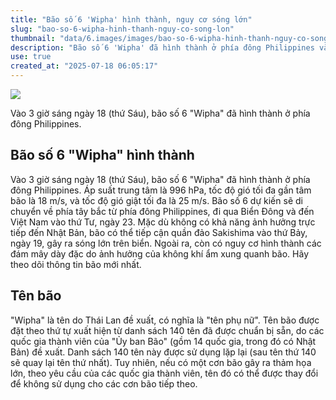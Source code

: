 ```yaml
---
title: "Bão số 6 'Wipha' hình thành, nguy cơ sóng lớn"
slug: "bao-so-6-wipha-hinh-thanh-nguy-co-song-lon"
thumbnail: "data/6.images/images/bao-so-6-wipha-hinh-thanh-nguy-co-song-lon.webp"
description: "Bão số 6 'Wipha' đã hình thành ở phía đông Philippines và được dự báo sẽ di chuyển vào Biển Đông, sau đó đến Việt Nam. Bài viết cung cấp thông tin chi tiết về cơn bão và quy ước đặt tên bão."
use: true
created_at: "2025-07-18 06:05:17"
---
```


![](/images/20250718-00030777-tenki-000-1-view.webp)

Vào 3 giờ sáng ngày 18 (thứ Sáu), bão số 6 "Wipha" đã hình thành ở phía đông Philippines.

## Bão số 6 "Wipha" hình thành

Vào 3 giờ sáng ngày 18 (thứ Sáu), bão số 6 "Wipha" đã hình thành ở phía đông Philippines. Áp suất trung tâm là 996 hPa, tốc độ gió tối đa gần tâm bão là 18 m/s, và tốc độ gió giật tối đa là 25 m/s. Bão số 6 dự kiến sẽ di chuyển về phía tây bắc từ phía đông Philippines, đi qua Biển Đông và đến Việt Nam vào thứ Tư, ngày 23.
Mặc dù không có khả năng ảnh hưởng trực tiếp đến Nhật Bản, bão có thể tiếp cận quần đảo Sakishima vào thứ Bảy, ngày 19, gây ra sóng lớn trên biển. Ngoài ra, còn có nguy cơ hình thành các đám mây dày đặc do ảnh hưởng của không khí ẩm xung quanh bão. Hãy theo dõi thông tin bão mới nhất.

## Tên bão

"Wipha" là tên do Thái Lan đề xuất, có nghĩa là "tên phụ nữ". Tên bão được đặt theo thứ tự xuất hiện từ danh sách 140 tên đã được chuẩn bị sẵn, do các quốc gia thành viên của "Ủy ban Bão" (gồm 14 quốc gia, trong đó có Nhật Bản) đề xuất. Danh sách 140 tên này được sử dụng lặp lại (sau tên thứ 140 sẽ quay lại tên thứ nhất). Tuy nhiên, nếu có một cơn bão gây ra thảm họa lớn, theo yêu cầu của các quốc gia thành viên, tên đó có thể được thay đổi để không sử dụng cho các cơn bão tiếp theo.